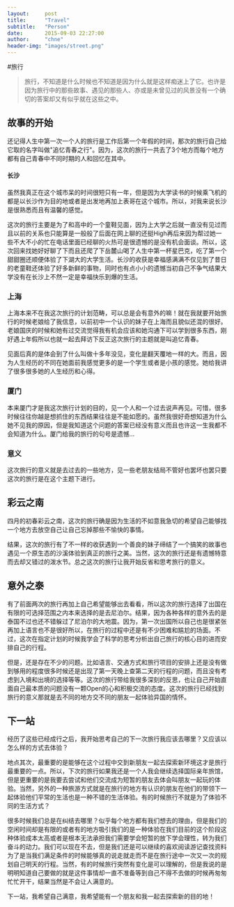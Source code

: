 ```yaml
---
layout:     post
title:      "Travel"
subtitle:   "Person"
date:       2015-09-03 22:27:00
author:     "chne"
header-img: "images/street.png"
---
```


#旅行

>  旅行，不知道是什么时候也不知道是因为什么就是这样痴迷上了它。也许是因为旅行中的那些故事、遇见的那些人、亦或是未曾见过的风景没有一个确切的答案却又有似乎就在这些之中。

## 故事的开始

还记得人生中第一次一个人的旅行是工作后第一个年假的时间，那次的旅行自己给它取的名字叫做"追忆青春之行"。因为，这次的旅行一共去了3个地方而每个地方都有自己青春中不同时期的人和回忆在其中。

#### 长沙
虽然我真正在这个城市呆的时间很短只有一年，但是因为大学读书的时候乘飞机的都是以长沙作为目的地或者是出发地再加上表哥在这个城市。所以，对我来说长沙是很熟悉而且有温馨的感觉。

这次的旅行主要是为了和高中的一个童鞋见面，因为上大学之后就一直没有见过而且以前的关系也只能算是一般般了后面在网上聊的还挺High再后来因为帮过她一些不大不小的忙在电话里面已经聊的火热可是很遗憾的是没有机会面谈。所以，这次回来找她好好聊了下而且还爬了下岳麓山喝了人生中第一杯星巴克，吃了第一个甜甜圈还顺便体验了下湖大的大学生活。长沙的收获是幸福感满满不仅见到了昔日的老童鞋还体验了好多新鲜的事物，同时也有点小小的遗憾当初自己不争气结果大学没有在长沙上不然一定是幸福快乐到爆的生活。

### 上海
上海本来不在我这次旅行的计划范畴，可以总是会有意外的嘛！就在我就要开始旅行的时候老娘给了我信息，以前初中一个认识的妹子在上海而且貌似还混的很好。老娘国庆的时候和她有过交流觉得我有机会应该和她沟通下可以学到很多东西，刚好遇上年假所以也就一起去拜访下反正这次旅行的主题就是叫追忆青春。

见面后真的是体会到了什么叫做十多年没见，变化是翻天覆地一样的大。而且，因为人生经历的不同在她面前我感觉更多的是一个学生或者是小孩的感觉。她给我讲了很多很多她的人生经历和心得。


### 厦门
本来厦门才是我这次旅行计划的目的，见一个人和一个过去说声再见。可惜，很多时候往往你越是想抓住的东西结果往往是不能如愿的。虽然我很好奇想知道为什么她不见我的原因，但是我知道这个问题的答案已经没有意义而且也许这一生我都不会知道为什么。厦门给我的旅行的句号是遗憾...

### 意义
这次旅行的意义就是去过去的一些地方，见一些老朋友结局不管好也罢坏也罢只要这次的旅行是在这个主题下进行。


## 彩云之南
四月的初春彩云之南，这次的旅行确是因为生活的不如意我急切的希望自己能够找一个地方去放空自己让自己忘掉那些不愉快的事情。

结果，这次的旅行有了不一样的收获遇到一个善良的妹子缔结了一个搞笑的故事也遇见一个原生态的沙溪体验到真正的旅行之美。当然，这次的旅行还是有遗憾特意而去却又错过的泼水节。总之这次的旅行让我开始反省和思考旅行的意义。

## 意外之泰
有了前面两次的旅行再加上自己希望能够出去看看，所以这次的旅行选择了出国在有限的可选择范围之内本来选择的是去尼泊尔。结果，因为各种各样的意外去的是泰国不过也还不错躲过了尼泊尔的大地震。因为，第一次出国所以自己也是很紧张再加上语言也不是很好所以，在旅行的过程中还是有不少困难和尴尬的场面。不过，这次在指定计划的时候我学会了科学的思考分析出自己旅行的核心目的进而安排自己的行程。

但是，还是存在不少的问题。比如语言、交通方式和旅行项目的安排上还是没有做到够用的程度很多时候还是出现了第一天晚上查第二天的行程的问题，而且没有考虑到入境和出境的选择等等。这次的旅行带给我很多深刻的反思，也让自己开始直面自己最本质的问题没有一颗Open的心和积极交流的态度。这次的旅行已经找到旅行的意义那就是去不同的地方交不同的朋友一起体验异国的情怀。

## 下一站
经历了这些已经成行之后，我开始思考自己的下一次旅行我应该去哪里？又应该以怎么样的方式去体验？

地点其次，最重要的是能够在这个过程中交到新朋友一起去探索新环境这才是旅行最重要的一点。所以，下次的旅行如果我还是一个人我会继续选择国际亲年旅馆，但是更重要的是我要去尝试和他们交流成为短暂的朋友去体会叫朋友一起玩的体验。当然，另外的一种旅游方式就是在旅行的地方有认识的朋友在他们的带领下一起体验他们平常的生活也是一种不错的生活体验。有的时候旅行不就是为了体验不同的生活方式？


很多时候我们总是在纠结去哪里？似乎每个地方都有我们想去的理由，但是我们的空闲时间却是有限的或者有的地方吸引我们的是一种体验在我们目前的这个阶段这种体验成本太高或者是根本无法承担我们需要学会短暂的放下学会理性，转为我们奋斗的动力。我们可以现在不去，但是我们还是可以继续的喜欢阅读游记查找资料为了是当我们满足条件的时候能够真的说走就走而不是在旅行途中一次又一次的规划自己明天的行程。当然，有的时候旅行突然有变化是可以理解的，但是我说的是明明知道自己要做的就是这件事情却一直不准备等到自己不得不去做的时候再匆匆忙忙开干，结果当然是不会让人满意的。

下一站，我希望自己满意，我希望能有一个朋友和我一起去探索新的目的地！
